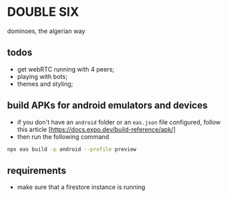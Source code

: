 # DOUBLE SIX

dominoes, the algerian way

## todos

- get webRTC running with 4 peers;
- playing with bots;
- themes and styling;

## build APKs for android emulators and devices

- if you don't have an `android` folder or an `eas.json` file configured, follow this article [https://docs.expo.dev/build-reference/apk/]
- then run the following command

```sh
npx eas build -p android --profile preview
```

## requirements

- make sure that a firestore instance is running
